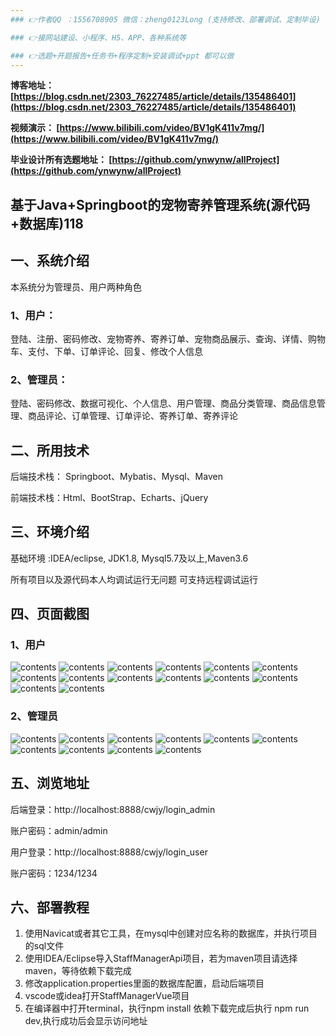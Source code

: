 ```yaml
---
### 👉作者QQ ：1556708905 微信：zheng0123Long (支持修改、部署调试、定制毕设)

### 👉接网站建设、小程序、H5、APP、各种系统等

### 👉选题+开题报告+任务书+程序定制+安装调试+ppt 都可以做
---
```


**博客地址：
[https://blog.csdn.net/2303_76227485/article/details/135486401](https://blog.csdn.net/2303_76227485/article/details/135486401)**

**视频演示：
[https://www.bilibili.com/video/BV1gK411v7mg/](https://www.bilibili.com/video/BV1gK411v7mg/)**

**毕业设计所有选题地址：
[https://github.com/ynwynw/allProject](https://github.com/ynwynw/allProject)**

## 基于Java+Springboot的宠物寄养管理系统(源代码+数据库)118

## 一、系统介绍
本系统分为管理员、用户两种角色

### 1、用户：
登陆、注册、密码修改、宠物寄养、寄养订单、宠物商品展示、查询、详情、购物车、支付、下单、订单评论、回复、修改个人信息

### 2、管理员：
登陆、密码修改、数据可视化、个人信息、用户管理、商品分类管理、商品信息管理、商品评论、订单管理、订单评论、寄养订单、寄养评论

## 二、所用技术

后端技术栈： Springboot、Mybatis、Mysql、Maven

前端技术栈：Html、BootStrap、Echarts、jQuery

## 三、环境介绍

基础环境 :IDEA/eclipse, JDK1.8, Mysql5.7及以上,Maven3.6

所有项目以及源代码本人均调试运行无问题 可支持远程调试运行

## 四、页面截图
### 1、用户
![contents](./picture/picture1.png)
![contents](./picture/picture2.png)
![contents](./picture/picture3.png)
![contents](./picture/picture4.png)
![contents](./picture/picture5.png)
![contents](./picture/picture6.png)
![contents](./picture/picture7.png)
![contents](./picture/picture8.png)
![contents](./picture/picture9.png)
![contents](./picture/picture10.png)
![contents](./picture/picture11.png)
![contents](./picture/picture12.png)
![contents](./picture/picture13.png)
![contents](./picture/picture14.png)


### 2、管理员
![contents](./picture/picture15.png)
![contents](./picture/picture16.png)
![contents](./picture/picture17.png)
![contents](./picture/picture18.png)
![contents](./picture/picture19.png)
![contents](./picture/picture20.png)
![contents](./picture/picture21.png)
![contents](./picture/picture22.png)
![contents](./picture/picture23.png)
![contents](./picture/picture24.png)

## 五、浏览地址

后端登录：http://localhost:8888/cwjy/login_admin  

账户密码：admin/admin

用户登录：http://localhost:8888/cwjy/login_user    

账户密码：1234/1234

## 六、部署教程
1. 使用Navicat或者其它工具，在mysql中创建对应名称的数据库，并执行项目的sql文件
2. 使用IDEA/Eclipse导入StaffManagerApi项目，若为maven项目请选择maven，等待依赖下载完成
3. 修改application.properties里面的数据库配置，启动后端项目
4. vscode或idea打开StaffManagerVue项目
5. 在编译器中打开terminal，执行npm install 依赖下载完成后执行 npm run dev,执行成功后会显示访问地址


